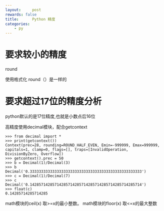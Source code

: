 ```yaml
---
layout:     post
rewards: false
title:      Python 精度
categories:
    - py
---
```


# 要求较小的精度

round

使用格式化 round（）是一样的

# 要求超过17位的精度分析
python默认的是17位精度,也就是小数点后16位

高精度使用decimal模块，配合getcontext
```
>>> from decimal import *
>>> print(getcontext())
Context(prec=28, rounding=ROUND_HALF_EVEN, Emin=-999999, Emax=999999, capitals=1, clamp=0, flags=[], traps=[InvalidOperation, DivisionByZero, Overflow])
>>> getcontext().prec = 50
>>> b = Decimal(1)/Decimal(3)
>>> b
Decimal('0.33333333333333333333333333333333333333333333333333')
>>> c = Decimal(1)/Decimal(7)
>>> c
Decimal('0.14285714285714285714285714285714285714285714285714')
>>> float(c)
0.14285714285714285  

```

math模块的ceil(x)
取>=x的最小整数。
math模块的floor(x)
取<=x的最大整数